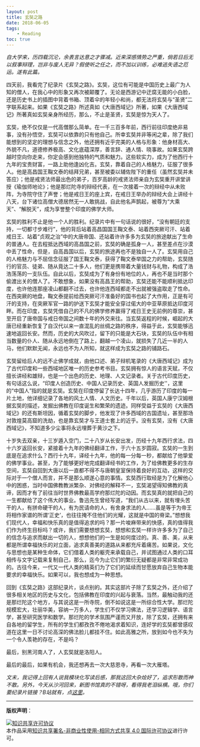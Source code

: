```yaml
---
layout: post
title: 玄奘之路
date: 2018-06-05
tags:
    - Reading
toc: true
---
```


*自大学来，历四载沉沦，余表言达意之才骤减。近来深感情势之严重，倘若日后无以叙事辩理，岂非与废人无异？假使听之任之，而不加以训练，必难逃失语之厄运。遂有此篇。*

四天前，我看完了纪录片《玄奘之路》。玄奘，这位有可能是中国历史上最广为人知的僧人，在我心中的形象又再次被颠覆了。无论是西游记中迂腐无能的小白脸，还是历史书上的插图中背着书箱、顶着伞的年轻小和尚，都无法将玄奘与“圣贤”二字联系起来。如果《玄奘之路》所述真如《大唐西域记》所著，如果《大唐西域记》所著真如玄奘亲身所经历，那么，不止是圣贤，玄奘是惊为天人了。

<!--more-->

玄奘，绝不仅仅是一代高僧那么简单。在一千三百多年前，西行前往印度绝非易事，没有孙悟空，玄奘可以依靠的只有他自己。所幸玄奘并非等闲之辈，除了我们能想到的坚定的理想与信念之外，他还拥有近乎完美的人格与形象：他身材高大、外貌不凡，道德修养极高、文化底蕴深厚，善言辞、通人情、晓事故。如果玄奘跨越时空向你走来，你定会感到他独特的气质和魅力。这些软实力，成为了他西行十九年的宝贵财富，一路上助他逢凶化吉。玄奘，靠着自己的人格魅力，征服了很多人。他是高昌国王鞠文泰的结拜兄弟，甚至被委以辅佐陛下的重任（虽然玄奘并未答应）；他是戒贤法师最出色的弟子，百岁高龄的戒贤法师亲自为玄奘重开讲堂讲授《瑜伽师地论》；他是那烂陀寺的辩经代表，在一次接着一次的辩经中从未败阵，为寺院守住了声誉；他是戒日王的座上宾，在戒日王举办的辩经大会上讲经十八天，台下诸位高僧大德居然无一人敢挑战，自此他名声鹊起，被尊为“大乘天”、“解脱天”，成为享誉整个印度的佛学大师。

玄奘的胜利不止是他一个人的胜利。纪录片中有一句话说的很好，“没有朝廷的支持，一切都寸步难行”，他的背后站着高昌国国王鞠文泰、站着西突厥可汗、站着戒日王、站着“贞观之治”中的大唐帝国、还站着许许多多为玄奘的旅途献出了生命的普通人。在去程抵达西域的高昌国之前，玄奘的确是孤身一人，甚至差点在沙漠中丢了性命，但是，自高昌国以后，玄奘的旅途再也不是独自一人了。玄奘用自己的人格魅力与不屈信念征服了国王鞠文泰，获得了鞠文泰举国之力的帮助，玄奘随行的官员、徒弟、随从竟达二十多人，他们更是携带着大量钱财与礼物，构成了浩浩荡荡的一支队伍。自此以后，玄奘成为了有身份有地位的人，再也不是当时那个偷渡出关的僧人了。不敢想象，如果没有高昌王的帮助，玄奘还能不能顺利抵达印度，也许他连那座凌山都翻不过去，也许他连西域都走不出就被强盗取走了性命。在西突厥的地盘，鞠文泰提前给西突厥可汗准备好的国书也起了大作用，正是有可汗的支持，在突厥军官一路的护送下玄奘才能安全穿过偌大的中亚草原抵达印度河畔。而在印度，玄奘凭借自己的不凡的佛学修养赢得了戒日王史无前例的尊崇，甚至开启了唐帝国与戒日帝国之间数十年的外交来往。当玄奘返程的时候，崛起的大唐已经重新恢复了自汉代以来一直混乱的丝绸之路的秩序，得益于此，玄奘能够迅速地返回长安。然而，历史的大风吹过，留下的只能是大石块，玄奘的队伍中有相当数量的仆人、随从永远地倒在了路上，翻越一个凌山，就损失了几近一半的人马，他们默默无闻，永远也不为人所知，就这样成为玄奘之路的铺路石。

玄奘留给后人的远不止佛学成就，由他口述、弟子辩机笔录的《大唐西域记》成为了古代印度和一些西域地区唯一的历史参考书目。玄奘拥有惊人的语言天赋，不仅擅长讲经和雄辩，也是一个出色的历史、地理、人文记录者。关于古代印度历史，有句话这么说，“印度人创造历史、中国人记录历史、英国人发掘历史''，这里的“中国人”指的就是玄奘。玄奘在印度停留了长达十四年，几乎游历了印度的每一片土地，他详细记录了各地的风土人情、人文历史。千年以后，英国人康宁汉姆根据玄奘的描述，发掘出佛教在印度诞生和繁荣的遗迹。同样受益于玄奘的《大唐西域记》的还有斯坦因，循着玄奘的脚步，他发现了许多西域的古国遗址，甚至那场对敦煌莫高窟的洗劫，也是靠玄奘才与王道士套上的近乎。没有玄奘，没有《大唐西域记》，不知道多少尘事将永远埋葬于黄沙之下。

十岁失去双亲，十三岁遁入空门，二十八岁从长安出发，历经十九年西行求法，四十六岁返回长安，紧接着十九年的佛经翻译工作，于六十五岁圆寂。玄奘的一生到底是在追求什么？西行十九年，译经十九年，他的每一分每一秒，都献给了他挚爱的佛学事业。甚至，为了能够更好地完成翻译经书的工作，为了给佛教更多的生存空间，玄奘自回到大唐以后一直都不得不与唐朝皇室保持着良好的互动，这样的交际对于一个僧人而言，并不是那么顺遂心意的事情。玄奘西行取经是为了化解他心中的困惑，当时中国佛教教派繁杂、对佛经的解释不一，玄奘渴望得知佛教的真谛，因而才有了前往当时世界佛教最高学府那烂陀的动因。而玄奘真的就把自己的一生都献给了这个伟大的事业。鲁迅先生曾经写道，“我们从古以来，就有埋头苦干的人，有拼命硬干的人，有为民请命的人，有舍身求法的人……虽是等于为帝王将相作家谱的所谓‘正史’，也往往掩不住他们的光耀，这就是中国的脊梁。”想想我们现代人，幸福和快乐真的是值得追求的吗？那一片唆麻带来的快感，真的值得我们作为终生目标吗？或许，我们需要想想玄奘，想想和玄奘一样许许多多为了自己的信念与追求而献出一切的人，想想他们的一生是如何度过的。真、善、美，从来都是所谓幸福快乐的对立面，追求真善美的道路从来都充斥着痛苦。如果说，文化与思想也是某种生命体，它们借着人类的躯壳来承载自己，并试图通过人类的口耳相传与文字记载来复制自己，那么，迄今为止它们的繁衍无疑都是非常非常成功的。古往今来，一代又一代人类的精英们为了它们的延续而甘愿放弃自己生物本能要求的幸福快乐。如果可以，我也想成为一种思想。

回到《玄奘之路》这部纪录片，谈点别的。其实这部片子除了玄奘之外，还介绍了很多相关地区的历史与文化，包括佛教在印度的兴起与衰落。当然，最触动我的还是那烂陀这个地方，与其说这是一所寺院，倒不如说这是一所综合性大学。那烂陀规模宏大，壮丽华美，容纳一万多人，学生们不仅学习佛法，还学习逻辑学、语言学，甚至研究医学和数学。那烂陀的学术氛围严谨而又开放，除了玄奘，还拥有来自各地的留学生，所有的学生们都孜孜不倦地渴求着知识，连好学的玄奘都曾感叹道在这里一日不讨论高深的佛法脸儿都挂不住。如此高雅之所，放到如今也不失为一个令人羡艳的存在，不是吗？

最后，别黑河南人了，人玄奘就是洛阳人。

最后的最后，如果有机会，我还想再去一次大慈恩寺，再看一次大雁塔。

*文末，我记得上回有人说我模块化写读后感，那我这回大杂烩好了，追求形散而神不散。另外，今天从沙河回来，新图书馆真的不错呀，看得我老泪纵横。哦，你们要纪录片链接？B站就有，点[这里](https://www.bilibili.com/bangumi/play/ep121359)。*

---------------------------

**版权声明**：

<a rel="license" href="http://creativecommons.org/licenses/by-nc-sa/4.0/"><img alt="知识共享许可协议" style="border-width:0" src="https://i.creativecommons.org/l/by-nc-sa/4.0/88x31.png" /></a><br />本作品采用<a rel="license" href="http://creativecommons.org/licenses/by-nc-sa/4.0/">知识共享署名-非商业性使用-相同方式共享 4.0 国际许可协议</a>进行许可。
